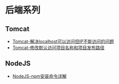 # 后端系列

## Tomcat
* [Tomcat-解决localhost可以访问但IP不能访问的问题](./2020/2020-09/2020-09-15/Tomcat-解决localhost可以访问但IP不能访问的问题.md)
* [Tomcat-修改默认访问项目名称和项目发布路径](./2020/2020-09/2020-09-25/Tomcat-修改默认访问项目名称和项目发布路径.md)

## NodeJS
* [NodeJS-npm安装命令详解](./2020/2020-09/2020-09-28/NodeJS-npm安装命令详解.md)
